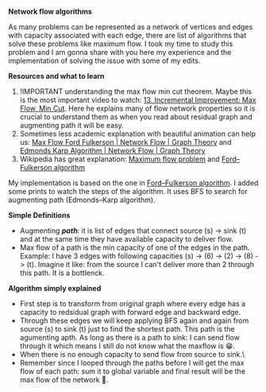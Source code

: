 **Network flow algorithms**

As many problems can be represented as a network of vertices and edges with capacity associated with each edge, there are list of algorithms that solve these problems like maximum flow. I took my time to study this problem and I am gonna share with you here my experience and the implementation of solving the issue with some of my edits.

**Resources and what to learn**

 1. !IMPORTANT understanding the max flow min cut theorem. Maybe this is the most important video to watch: [13. Incremental Improvement: Max Flow, Min Cut](https://www.youtube.com/watch?v=VYZGlgzr_As). Here he explains many of flow network properties so it is crucial to understand them as when you read about residual graph and augmenting path it will be easy.
 2. Sometimes less academic explanation with beautiful animation can help us: [Max Flow Ford Fulkerson | Network Flow | Graph Theory](https://www.youtube.com/watch?v=LdOnanfc5TM) and [Edmonds Karp Algorithm | Network Flow | Graph Theory](https://www.youtube.com/watch?v=RppuJYwlcI8)
 3. Wikipedia has great explanation: [Maximum flow problem](https://en.wikipedia.org/wiki/Maximum_flow_problem) and [Ford–Fulkerson algorithm](https://en.wikipedia.org/wiki/Ford%E2%80%93Fulkerson_algorithm)

My implementation is based on the one in [Ford–Fulkerson algorithm](https://en.wikipedia.org/wiki/Ford%E2%80%93Fulkerson_algorithm). I added some prints to watch the steps of the algorithm. It uses BFS to search for augmenting path (Edmonds–Karp algorithm).

**Simple Definitions**

 - Augmenting ***path***: it is list of edges that connect source (s) -> sink (t) and at the same time they have available capacity to deliver flow. 
 - Max flow of a path is the min capacity of one of the edges in the path. Example: I have 3 edges with following capacities (s) -> (6) -> (2) -> (8) -> (t). Imagine it like: from the source I can't deliver more than 2 through this path. It is a bottlenck. 

**Algorithm simply explained**
 - First step is to transform from original graph where every edge has a capacity to redsidual graph with forward edge and backward edge.
 - Through these edges we will keep applying BFS again and again from source (s) to sink (t) just to find the shortest path. This path is the agumenting apth. As long as there is a path to sink: I can send flow through it which means I still do not know what the maxflow is 😁.
 - When there is no enough capacity to send flow from source to sink.\
 - Remember since I looped through the paths before I will get the max flow of each path: sum it to global variable and final result will be the max flow of the network 🙂.